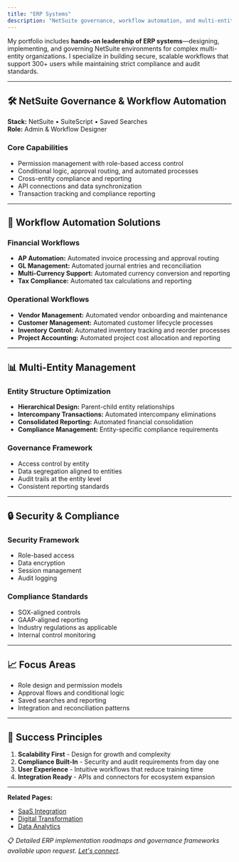 ```yaml
---
title: "ERP Systems"
description: "NetSuite governance, workflow automation, and multi-entity management to optimize financial operations and ensure compliance across complex organizations."
---
```


My portfolio includes **hands-on leadership of ERP systems**—designing, implementing, and governing NetSuite environments for complex multi-entity organizations. I specialize in building secure, scalable workflows that support 300+ users while maintaining strict compliance and audit standards.

---

## 🛠️ NetSuite Governance & Workflow Automation

**Stack:** NetSuite • SuiteScript • Saved Searches  
**Role:** Admin & Workflow Designer  

### Core Capabilities
- Permission management with role-based access control  
- Conditional logic, approval routing, and automated processes  
- Cross-entity compliance and reporting  
- API connections and data synchronization  
- Transaction tracking and compliance reporting

---

## 🔧 Workflow Automation Solutions

### Financial Workflows
- **AP Automation:** Automated invoice processing and approval routing
- **GL Management:** Automated journal entries and reconciliation
- **Multi-Currency Support:** Automated currency conversion and reporting
- **Tax Compliance:** Automated tax calculations and reporting

### Operational Workflows
- **Vendor Management:** Automated vendor onboarding and maintenance
- **Customer Management:** Automated customer lifecycle processes
- **Inventory Control:** Automated inventory tracking and reorder processes
- **Project Accounting:** Automated project cost allocation and reporting

---

## 📊 Multi-Entity Management

### Entity Structure Optimization
- **Hierarchical Design:** Parent-child entity relationships
- **Intercompany Transactions:** Automated intercompany eliminations
- **Consolidated Reporting:** Automated financial consolidation
- **Compliance Management:** Entity-specific compliance requirements

### Governance Framework
- Access control by entity  
- Data segregation aligned to entities  
- Audit trails at the entity level  
- Consistent reporting standards

---

## 🔒 Security & Compliance

### Security Framework
- Role-based access  
- Data encryption  
- Session management  
- Audit logging  

### Compliance Standards
- SOX-aligned controls  
- GAAP-aligned reporting  
- Industry regulations as applicable  
- Internal control monitoring

---

## 📈 Focus Areas

- Role design and permission models  
- Approval flows and conditional logic  
- Saved searches and reporting  
- Integration and reconciliation patterns

---

## 🎯 Success Principles

1. **Scalability First** - Design for growth and complexity
2. **Compliance Built-In** - Security and audit requirements from day one
3. **User Experience** - Intuitive workflows that reduce training time
4. **Integration Ready** - APIs and connectors for ecosystem expansion

---

**Related Pages:**  
- [SaaS Integration](/saas)
- [Digital Transformation](/digital-transformation)
- [Data Analytics](/data-analytics)  

📋 *Detailed ERP implementation roadmaps and governance frameworks available upon request. [Let's connect](/contact).*
